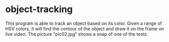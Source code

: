 # object-tracking

This program is able to track an object based on its color. Given a range of HSV colors, it will find the contour of the object and draw it on the frame on live video. The picture "pic02.jpg" shows a snap of one of the tests.
